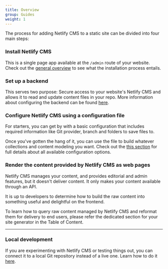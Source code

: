 ```yaml
---
title: Overview
group: Guides
weight: 1
---
```


The process for adding Netlify CMS to a static site can be divided into four main steps:

### Install Netlify CMS

This is a single page app available at the `/admin` route of your website.
Check out the [general overview](/docs/intro/) to see what the installation process entails.

### Set up a backend

This serves two purpose: Secure access to your website's Netlify CMS and allows it to read and update content files in your repo. More information about configuring the backend can be found [here](/docs/backends-overview/).

### Configure Netlify CMS using a configuration file

For starters, you can get by with a basic configuration that includes required information like Git provider, branch and folders to save files to.

Once you've gotten the hang of it, you can use the file to build whatever collections and content modeling you want. Check out the [this section](/docs/configuration-options/#configuration-file) for full details about all available configuration options.

### Render the content provided by Netlify CMS as web pages

Netlify CMS manages your content, and provides editorial and admin features, but it doesn't deliver content. It only makes your content available through an API.

It is up to developers to determine how to build the raw content into something useful and delightful on the frontend.

To learn how to query raw content managed by Netlify CMS and reformat them for delivery to end users, please refer the dedicated section for your site generator in the Table of Content.
___
### Local development

If you are experimenting with Netlify CMS or testing things out, you can connect it to a local Git repository instead of a live one. Learn how to do it [here](/docs/beta-features/#working-with-a-local-git-repository).
